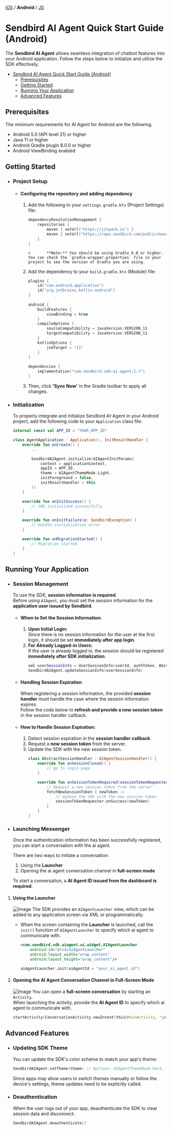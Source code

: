 [iOS](https://github.com/sendbird/sendbird-ai-agent/blob/main/ios/README.md) / **Android** / [JS](https://github.com/sendbird/sendbird-ai-agent/blob/main/js/README.md)

# Sendbird AI Agent Quick Start Guide (Android)

The **Sendbird AI Agent** allows seamless integration of chatbot features into your Android application. Follow the steps below to initialize and utilize the SDK effectively.

- [Sendbird AI Agent Quick Start Guide (Android)](#sendbird-ai-agent-quick-start-guide-android)
  - [Prerequisites](#prerequisites)
  - [Getting Started](#getting-started)
  - [Running Your Application](#running-your-application)
  - [Advanced Features](#advanced-features)

## Prerequisites

The minimum requirements for AI Agent for Android are the following.

- Android 5.0 (API level 21) or higher
- Java 11 or higher
- Android Gradle plugin 8.0.0 or higher
- Android ViewBinding enabled

## Getting Started

- ### Project Setup

  - #### Configuring the repository and adding dependency
    1. Add the following to your `settings.gradle.kts` (Project Settings) file:

       ```kotlin
       dependencyResolutionManagement {
           repositories {
               maven { setUrl("https://jitpack.io") }
               maven { setUrl("https://repo.sendbird.com/public/maven") }
           }
       }
       ```
           >       **Note:** You should be using Gradle 6.8 or higher. You can check the `gradle-wrapper.properties` file in your project to see the version of Gradle you are using.

    2. Add the dependency to your `build.gradle.kts` (Module) file:

       ```kotlin
       plugins {
           id("com.android.application")
           id("org.jetbrains.kotlin.android")
       }
      
       android {
           buildFeatures {
               viewBinding = true
           }
           compileOptions {
               sourceCompatibility = JavaVersion.VERSION_11
               targetCompatibility = JavaVersion.VERSION_11
           }
           kotlinOptions {
               jvmTarget = "11"
           }
       }
      
       dependencies {
           implementation("com.sendbird.sdk:ai-agent:1.+")
       }
       ```

    3. Then, click **'Sync Now'** in the Gradle toolbar to apply all changes.

- ### Initialization
    To properly integrate and initialize Sendbird AI-Agent in your Android project, add the following code to your `Application` class file:
    ```kotlin
    internal const val APP_ID = "YOUR_APP_ID"

    class AgentApplication : Application(), InitResultHandler {
        override fun onCreate() {
            ...

            SendbirdAIAgent.initialize(AIAgentInitParams(
                context = applicationContext,
                appId = APP_ID,
                theme = AIAgentThemeMode.Light,
                initForeground = false,
                initResultHandler = this
            ))
        }

        override fun onInitSuccess() {
            // SDK initialized successfully
        }

        override fun onInitFailure(e: SendbirdException) {
            // Handle initialization error
        }

        override fun onMigrationStarted() {
            // Migration started
        }
    }
    ```

## Running Your Application

- ### Session Management
    To use the SDK, **session information is required**.  
    Before using `AIAgent`, you must set the session information for the **application user issued by Sendbird**.

  - #### When to Set the Session Information:
    1. **Upon Initial Login:**  
    Since there is no session information for the user at the first login, it should be set **immediately after app login**.
    2. **For Already Logged-in Users:**  
    If the user is already logged in, the session should be registered **immediately after SDK initialization**.
        ```kotlin
        val userSessionInfo = UserSessionInfo(userId, authToken, AbstractSessionHandler())
        SendbirdAIAgent.updateSessionInfo(userSessionInfo)
        ```
   - #### Handling Session Expiration
        When registering a session information, the provided **session handler** must handle the case where the session information expires.  
        Follow the code below to **refresh and provide a new session token** in the session handler callback.

   - #### How to Handle Session Expiration:
     1. Detect session expiration in the **session handler callback**.
     2. Request a **new session token** from the server.
     3. Update the SDK with the new session token.
        ```kotlin
        class AbstractSessionHandler : AIAgentSessionHandler() {
            override fun onSessionClosed() {
                // go to login page
            }

            override fun onSessionTokenRequired(sessionTokenRequester: SessionTokenRequester) {
                // Request a new session token from the server
                fetchNewSessionToken { newToken ->
                    // Update the SDK with the new session token
                    sessionTokenRequester.onSuccess(newToken)
                }
            }
        }
        ```

- ### Launching Messenger
    Once the authentication information has been successfully registered, you can start a conversation with the ai agent.  

    There are two ways to initiate a conversation:
    1. Using the **Launcher**
    2. Opening the ai agent conversation channel in **full-screen mode**

    To start a conversation, a **AI Agent ID issued from the dashboard is required**.

1. #### Using the Launcher
    ![Image](https://github.com/user-attachments/assets/74eea8d0-a984-4fb9-9c35-299b6b35b283)
    The SDK provides an `AIAgentLauncher` view, which can be added to any application screen via XML or programmatically.
    - When the screen containing the **Launcher** is launched, call the `init()` function of `AIAgentLauncher` to specify which ai agent to communicate with.
        ```xml
        <com.sendbird.sdk.aiagent.ui.widget.AIAgentLauncher
            android:id="@+id/aiAgentLauncher"
            android:layout_width="wrap_content"
            android:layout_height="wrap_content"/>
        ```
        ```kotlin
        aiAgentLauncher.init(aiAgentId = "your_ai_agent_id")
        ```

2. #### Opening the AI Agent Conversation Channel in Full-Screen Mode
    ![Image](https://github.com/user-attachments/assets/348ccad1-ec9a-4851-9324-084eaf569e34)
    You can open a **full-screen conversation** by starting an `Activity`.  
    When launching the activity, provide the **AI Agent ID** to specify which ai agent to communicate with.
    ```kotlin
    startActivity(ConversationActivity.newIntent(this@MainActivity, "your_ai_agent_id"))
    ```

## Advanced Features

- ### Updating SDK Theme

    You can update the SDK's color scheme to match your app's theme:
    ```kotlin
    SendbirdAIAgent.setTheme(theme) // Options: AIAgentThemeMode.Dark, AIAgentThemeMode.Light
    ```

    Since apps may allow users to switch themes manually or follow the device's settings, theme updates need to be explicitly called.

- ### Deauthentication

    When the user logs out of your app, deauthenticate the SDK to clear session data and disconnect:

    ```kotlin
    SendbirdAIAgent.deauthenticate()
    ```
    
